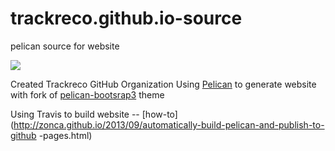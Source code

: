 # trackreco.github.io-source
pelican source for website 

![](https://travis-ci.org/trackreco/trackreco.github.io-source.svg?branch=master)

Created Trackreco GitHub Organization
Using [Pelican](http://getpelican.com/) to generate website with fork of [pelican-bootsrap3](https://github.com/trackreco/pelican-bootstrap3) theme

Using Travis to build website -- [how-to](http://zonca.github.io/2013/09/automatically-build-pelican-and-publish-to-github
-pages.html)
